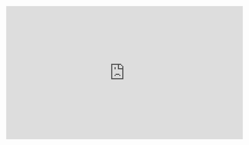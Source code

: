<iframe src="https://player.vimeo.com/video/139564068" width="640" height="360" frameborder="0" allowfullscreen></iframe>

